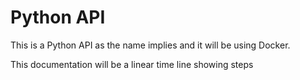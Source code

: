 # Python API
This is a Python API as the name implies and it will be using Docker.

This documentation will be a linear time line showing steps 

